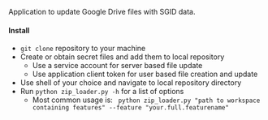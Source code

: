 Application to update Google Drive files with SGID data.

#### Install
- `git clone` repository to your machine
- Create or obtain secret files and add them to local repository
  - Use a service account for server based file update
  - Use application client token for user based file creation and update
- Use shell of your choice and navigate to local repository directory
- Run `python zip_loader.py -h` for a list of options
  - Most common usage is: ` python zip_loader.py "path to workspace containing features" --feature "your.full.featurename"`
